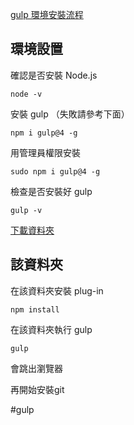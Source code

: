 [gulp 環境安裝流程](https://hackmd.io/yWpLNMPRT2yvIR4Zq_idGw?view)


## 環境設置
確認是否安裝 Node.js 
```
node -v
```

安裝 gulp （失敗請參考下面）
```
npm i gulp@4 -g 
```
用管理員權限安裝
```
sudo npm i gulp@4 -g
```
檢查是否安裝好 gulp
```
gulp -v
```

[下載資料夾](https://github.com/hexschool/web-layout-training-gulp)


## 該資料夾
在該資料夾安裝 plug-in
```
npm install
```

在該資料夾執行 gulp 
```
gulp
```

會跳出瀏覽器

再開始安裝git

#gulp